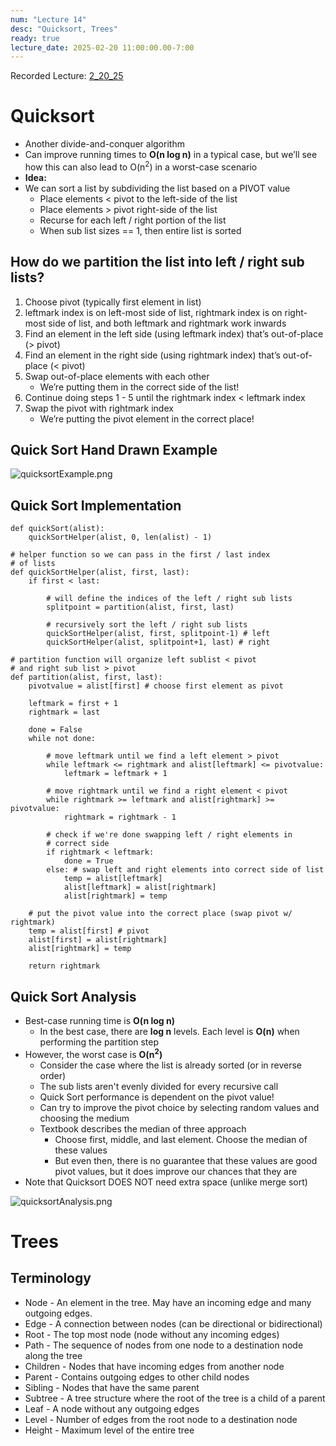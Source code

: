 ```yaml
---
num: "Lecture 14"
desc: "Quicksort, Trees"
ready: true
lecture_date: 2025-02-20 11:00:00.00-7:00
---
```


Recorded Lecture: [2_20_25](https://drive.google.com/file/d/1PsV5iZHPNes9VwaH-dy-CC-CCWpSNYAS/view?usp=drive_link)

# Quicksort
* Another divide-and-conquer algorithm
* Can improve running times to **O(n log n)** in a typical case, but we’ll see how this can also lead to O(n<sup>2</sup>) in a worst-case scenario
* **Idea:**
* We can sort a list by subdividing the list based on a PIVOT value
	* Place elements < pivot to the left-side of the list
	* Place elements > pivot right-side of the list
	* Recurse for each left / right portion of the list
	* When sub list sizes == 1, then entire list is sorted

## How do we partition the list into left / right sub lists?
1. Choose pivot (typically first element in list)
2. leftmark index is on left-most side of list, rightmark index is on right-most side of list, and both leftmark and rightmark work inwards
3. Find an element in the left side (using leftmark index) that’s out-of-place (> pivot)
4. Find an element in the right side (using rightmark index) that’s out-of-place (< pivot)
5. Swap out-of-place elements with each other
	* We’re putting them in the correct side of the list!
6. Continue doing steps 1 - 5 until the rightmark index < leftmark index
7. Swap the pivot with rightmark index
	* We’re putting the pivot element in the correct place!

## Quick Sort Hand Drawn Example

![quicksortExample.png](quicksortExample.png)

## Quick Sort Implementation

```
def quickSort(alist):
	quickSortHelper(alist, 0, len(alist) - 1)

# helper function so we can pass in the first / last index
# of lists
def quickSortHelper(alist, first, last):
	if first < last:

		# will define the indices of the left / right sub lists
		splitpoint = partition(alist, first, last)

		# recursively sort the left / right sub lists
		quickSortHelper(alist, first, splitpoint-1) # left
		quickSortHelper(alist, splitpoint+1, last) # right

# partition function will organize left sublist < pivot
# and right sub list > pivot
def partition(alist, first, last):
	pivotvalue = alist[first] # choose first element as pivot

	leftmark = first + 1
	rightmark = last

	done = False
	while not done:

		# move leftmark until we find a left element > pivot
		while leftmark <= rightmark and alist[leftmark] <= pivotvalue:
			leftmark = leftmark + 1

		# move rightmark until we find a right element < pivot
		while rightmark >= leftmark and alist[rightmark] >= pivotvalue:
			rightmark = rightmark - 1

		# check if we're done swapping left / right elements in
		# correct side
		if rightmark < leftmark:
			done = True
		else: # swap left and right elements into correct side of list
			temp = alist[leftmark]
			alist[leftmark] = alist[rightmark]
			alist[rightmark] = temp

	# put the pivot value into the correct place (swap pivot w/ rightmark)
	temp = alist[first] # pivot
	alist[first] = alist[rightmark]
	alist[rightmark] = temp

	return rightmark
```

## Quick Sort Analysis

* Best-case running time is **O(n log n)**
	* In the best case, there are **log n** levels. Each level is **O(n)** when performing the partition step
* However, the worst case is **O(n<sup>2</sup>)**
	* Consider the case where the list is already sorted (or in reverse order)
	* The sub lists aren't evenly divided for every recursive call
	* Quick Sort performance is dependent on the pivot value!
	* Can try to improve the pivot choice by selecting random values and choosing the medium
	* Textbook describes the median of three approach
		* Choose first, middle, and last element. Choose the median of these values
		* But even then, there is no guarantee that these values are good pivot values, but it does improve our chances that they are
* Note that Quicksort DOES NOT need extra space (unlike merge sort)

![quicksortAnalysis.png](quicksortAnalysis.png)

# Trees

## Terminology

* Node - An element in the tree. May have an incoming edge and many outgoing edges.
* Edge - A connection between nodes (can be directional or bidirectional)
* Root - The top most node (node without any incoming edges)
* Path - The sequence of nodes from one node to a destination node along the tree
* Children - Nodes that have incoming edges from another node
* Parent - Contains outgoing edges to other child nodes
* Sibling - Nodes that have the same parent
* Subtree - A tree structure where the root of the tree is a child of a parent
* Leaf - A node without any outgoing edges
* Level - Number of edges from the root node to a destination node
* Height - Maximum level of the entire tree